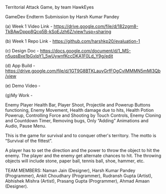 Territorial Attack Game, by team HawkEyes


GameDev Endterm Submission by Harsh Kumar Pandey

(a) Week 1 Video Link - https://drive.google.com/file/d/182zgm8-TkBAwDppp8Qcq5B-kSoEJzh6Z/view?usp=sharing

(b) Week 1 Repo Link - https://github.com/harshkp20/evaluation-1

(c) Design Doc - https://docs.google.com/document/d/1_MS-n5uqsBxe1bGxIpY1_5wUywnfKccDKA1F0Ld_Y9g/edit

(d) App Build - https://drive.google.com/file/d/1GT9G8BTKLauyGrfFOgCvIMMMN5mMl3Qb/view

(e) Demo Video -

(g)My Work - 

Enemy Player Health Bar,
Player Shoot,
Projectile and Powerup Buttons functioning,
Enemy Movement,
Health damage due to hits,
Health Potion Powerup,
Controlling Force and Shooting by Touch Controls,
Enemy Cloning and Countdown Timer,
Removing bugs, 
Only “Adding” Animations and Audio,
Pause Menu.


This is the game for survival and to conquer other's territory. The motto is “Survival of the fittest”.

 A player has to set the direction and the power to throw the object to hit the enemy. The player and the enemy get alternate chances to hit. The throwing objects will include stone, paper ball, tennis ball, shoe, hammer, etc.

TEAM MEMBERS:
Naman Jain (Designer),
Harsh Kumar Pandey (Programmer),
Ankit Choudhary (Programmer),
Rudransh Gupta (Artist),
Abhishek Mishra (Artist),
Prasang Gupta (Programmer),
Ahmad Amaan (Designer).


